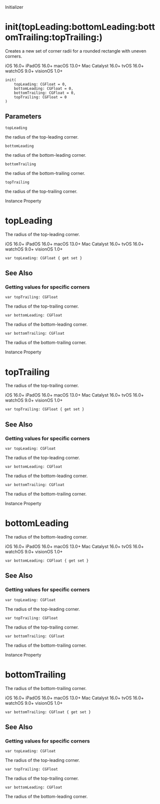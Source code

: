 Initializer

# init(topLeading:bottomLeading:bottomTrailing:topTrailing:)

Creates a new set of corner radii for a rounded rectangle with uneven corners.

iOS 16.0+  iPadOS 16.0+  macOS 13.0+  Mac Catalyst 16.0+  tvOS 16.0+  watchOS
9.0+  visionOS 1.0+

    
    
    init(
        topLeading: CGFloat = 0,
        bottomLeading: CGFloat = 0,
        bottomTrailing: CGFloat = 0,
        topTrailing: CGFloat = 0
    )

##  Parameters

`topLeading`

    

the radius of the top-leading corner.

`bottomLeading`

    

the radius of the bottom-leading corner.

`bottomTrailing`

    

the radius of the bottom-trailing corner.

`topTrailing`

    

the radius of the top-trailing corner.

Instance Property

# topLeading

The radius of the top-leading corner.

iOS 16.0+  iPadOS 16.0+  macOS 13.0+  Mac Catalyst 16.0+  tvOS 16.0+  watchOS
9.0+  visionOS 1.0+

    
    
    var topLeading: CGFloat { get set }

## See Also

### Getting values for specific corners

`var topTrailing: CGFloat`

The radius of the top-trailing corner.

`var bottomLeading: CGFloat`

The radius of the bottom-leading corner.

`var bottomTrailing: CGFloat`

The radius of the bottom-trailing corner.

Instance Property

# topTrailing

The radius of the top-trailing corner.

iOS 16.0+  iPadOS 16.0+  macOS 13.0+  Mac Catalyst 16.0+  tvOS 16.0+  watchOS
9.0+  visionOS 1.0+

    
    
    var topTrailing: CGFloat { get set }

## See Also

### Getting values for specific corners

`var topLeading: CGFloat`

The radius of the top-leading corner.

`var bottomLeading: CGFloat`

The radius of the bottom-leading corner.

`var bottomTrailing: CGFloat`

The radius of the bottom-trailing corner.

Instance Property

# bottomLeading

The radius of the bottom-leading corner.

iOS 16.0+  iPadOS 16.0+  macOS 13.0+  Mac Catalyst 16.0+  tvOS 16.0+  watchOS
9.0+  visionOS 1.0+

    
    
    var bottomLeading: CGFloat { get set }

## See Also

### Getting values for specific corners

`var topLeading: CGFloat`

The radius of the top-leading corner.

`var topTrailing: CGFloat`

The radius of the top-trailing corner.

`var bottomTrailing: CGFloat`

The radius of the bottom-trailing corner.

Instance Property

# bottomTrailing

The radius of the bottom-trailing corner.

iOS 16.0+  iPadOS 16.0+  macOS 13.0+  Mac Catalyst 16.0+  tvOS 16.0+  watchOS
9.0+  visionOS 1.0+

    
    
    var bottomTrailing: CGFloat { get set }

## See Also

### Getting values for specific corners

`var topLeading: CGFloat`

The radius of the top-leading corner.

`var topTrailing: CGFloat`

The radius of the top-trailing corner.

`var bottomLeading: CGFloat`

The radius of the bottom-leading corner.

